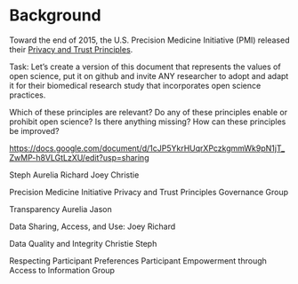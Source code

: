 # Background
Toward the end of 2015, the U.S. Precision Medicine Initiative (PMI) released their [Privacy and Trust Principles](https://www.whitehouse.gov/sites/default/files/microsites/finalpmiprivacyandtrustprinciples.pdf).

Task: Let’s create a version of this document that represents the values of open science, put it on github and invite ANY researcher to adopt and adapt it for their biomedical research study that incorporates open science practices.

Which of these principles are relevant?
Do any of these principles enable or prohibit open science?
Is there anything missing?
How can these principles be improved?


https://docs.google.com/document/d/1cJP5YkrHUqrXPczkgmmWk9pN1jT_ZwMP-h8VLGtLzXU/edit?usp=sharing

Steph
Aurelia
Richard
Joey
Christie

Precision Medicine Initiative Privacy and Trust Principles Governance 
Group

Transparency
Aurelia
Jason

Data Sharing, Access, and Use: 
Joey
Richard

Data Quality and Integrity
Christie
Steph

Respecting Participant Preferences 
Participant Empowerment through Access to Information 
Group

